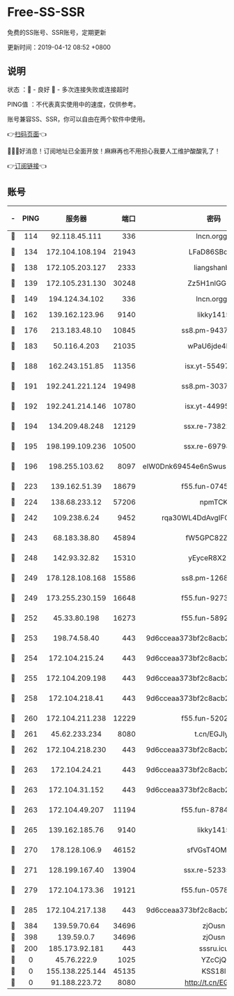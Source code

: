 # Free-SS-SSR

免费的SS账号、SSR账号，定期更新

更新时间：2019-04-12 08:52 +0800

## 说明

状态     ：🙂 - 良好 🙁 - 多次连接失败或连接超时

PING值   ：不代表真实使用中的速度，仅供参考。

账号兼容SS、SSR，你可以自由在两个软件中使用。

👉[扫码页面](https://liesauer.github.io/Free-SS-SSR/)👈

🎉🎉🎉好消息！订阅地址已全面开放！麻麻再也不用担心我要人工维护酸酸乳了！

👉[订阅链接](https://www.liesauer.net/yogurt/subscribe?ACCESS_TOKEN=DAYxR3mMaZAsaqUb)👈

## 账号

|-|PING|服务器|端口|密码|加密方式|区域|
|:----:|:----:|:-----:|-----:|:----:|:----:|:----:|
|🙂|114|92.118.45.111|336|lncn.orgg8|rc4|JP|
|🙂|134|172.104.108.194|21943|LFaD86SBq2lY|aes-256-cfb|JP|
|🙂|138|172.105.203.127|2333|liangshanbo|chacha20|JP|
|🙂|139|172.105.231.130|30248|Zz5H1nlGGKHx|aes-256-cfb|JP|
|🙂|149|194.124.34.102|336|lncn.orgg8|rc4|JP|
|🙂|162|139.162.123.96|9140|likky1415|aes-256-cfb|JP|
|🙂|176|213.183.48.10|10845|ss8.pm-94375071|rc4-md5|RU|
|🙂|183|50.116.4.203|21035|wPaU6jde4NZT|aes-256-cfb|US|
|🙂|188|162.243.151.85|11356|isx.yt-55497057|aes-256-cfb|US|
|🙂|191|192.241.221.124|19498|ss8.pm-30379392|aes-256-cfb|US|
|🙂|192|192.241.214.146|10780|isx.yt-44995529|aes-256-cfb|US|
|🙂|194|134.209.48.248|12129|ssx.re-73822117|aes-256-cfb|US|
|🙂|195|198.199.109.236|10500|ssx.re-69798607|aes-256-cfb|US|
|🙂|196|198.255.103.62|8097|eIW0Dnk69454e6nSwuspv9DmS201tQ0D|aes-256-cfb|US|
|🙂|223|139.162.51.39|18679|f55.fun-07457025|aes-256-cfb|SG|
|🙂|224|138.68.233.12|57206|npmTCK|rc4-md5|US|
|🙂|242|109.238.6.24|9452|rqa30WL4DdAvgIFG6Fs3znzTa|aes-256-cfb|FR|
|🙂|243|68.183.38.80|45894|fW5GPC82Z97G|aes-256-cfb|GB|
|🙂|248|142.93.32.82|15310|yEyceR8X2EVd|aes-256-cfb|GB|
|🙂|249|178.128.108.168|15586|ss8.pm-12681004|aes-256-cfb|SG|
|🙂|249|173.255.230.159|16648|f55.fun-92736246|aes-256-cfb|US|
|🙂|252|45.33.80.198|16273|f55.fun-58920091|aes-256-cfb|US|
|🙂|253|198.74.58.40|443|9d6cceaa373bf2c8acb22e60b6a58be6|aes-256-cfb|US|
|🙂|254|172.104.215.24|443|9d6cceaa373bf2c8acb22e60b6a58be6|aes-256-cfb|US|
|🙂|255|172.104.209.198|443|9d6cceaa373bf2c8acb22e60b6a58be6|aes-256-cfb|US|
|🙂|258|172.104.218.41|443|9d6cceaa373bf2c8acb22e60b6a58be6|aes-256-cfb|US|
|🙂|260|172.104.211.238|12229|f55.fun-52020362|aes-256-cfb|US|
|🙂|261|45.62.233.234|8080|t.cn/EGJIyrl|rc4-md5|CA|
|🙂|262|172.104.218.230|443|9d6cceaa373bf2c8acb22e60b6a58be6|aes-256-cfb|US|
|🙂|263|172.104.24.21|443|9d6cceaa373bf2c8acb22e60b6a58be6|aes-256-cfb|US|
|🙂|263|172.104.31.152|443|9d6cceaa373bf2c8acb22e60b6a58be6|aes-256-cfb|US|
|🙂|263|172.104.49.207|11194|f55.fun-87849957|aes-256-cfb|SG|
|🙂|265|139.162.185.76|9140|likky1415|aes-256-cfb|DE|
|🙂|270|178.128.106.9|46152|sfVGsT4OMxHC|aes-256-cfb|SG|
|🙂|271|128.199.167.40|13904|ssx.re-52335495|aes-256-cfb|SG|
|🙂|279|172.104.173.36|19121|f55.fun-05780553|aes-256-cfb|SG|
|🙂|285|172.104.217.138|443|9d6cceaa373bf2c8acb22e60b6a58be6|aes-256-cfb|US|
|🙂|384|139.59.70.64|34696|zjOusn|chacha20|IN|
|🙂|398|139.59.0.7|34696|zjOusn|chacha20|IN|
|🙂|200|185.173.92.181|443|sssru.icu|rc4-md5|RU|
|🙁|0|45.76.222.9|1025|YZcCjQ|rc4-md5|JP|
|🙁|0|155.138.225.144|45135|KSS18l|rc4-md5|US|
|🙁|0|91.188.223.72|8080|http://t.cn/EGJIyrl|rc4-md5|RU|
